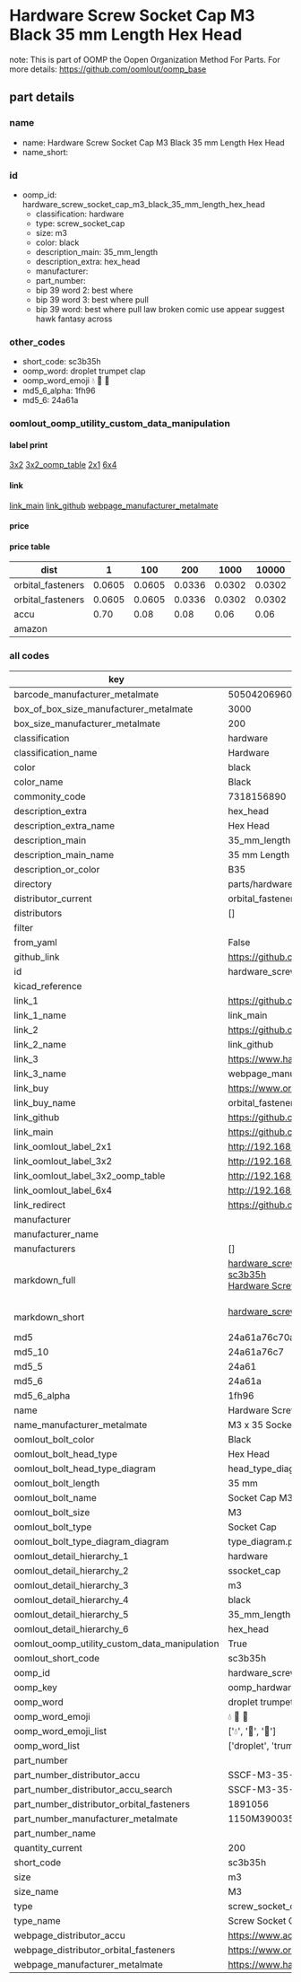 # Hardware Screw Socket Cap M3 Black 35 mm Length Hex Head  

note: This is part of OOMP the Oopen Organization Method For Parts. For more details: https://github.com/oomlout/oomp_base

##  part details
  







### name
* name: Hardware Screw Socket Cap M3 Black 35 mm Length Hex Head
* name_short: 
### id
* oomp_id: hardware_screw_socket_cap_m3_black_35_mm_length_hex_head
  * classification: hardware
  * type: screw_socket_cap
  * size: m3
  * color: black
  * description_main: 35_mm_length
  * description_extra: hex_head
  * manufacturer: 
  * part_number: 
  * bip 39 word 2: best where
  * bip 39 word 3: best where pull
  * bip 39 word: best where pull law broken comic use appear suggest hawk fantasy across

### other_codes
* short_code: sc3b35h
* oomp_word: droplet trumpet clap
* oomp_word_emoji :droplet: :trumpet: :clap:
* md5_6_alpha: 1fh96
* md5_6: 24a61a






### oomlout_oomp_utility_custom_data_manipulation
#### label print
[3x2](http://192.168.1.245:1112/?label=oomp%201fh96)
[3x2_oomp_table](http://192.168.1.108:1112/?label=oomp%201fh96)
[2x1](http://192.168.1.242:1112/?label=oomp%201fh96)
[6x4](http://192.168.1.55:1112/?label=oomp%201fh96)    

#### link

[link_main](https://github.com/oomlout/oomlout_oomp_version_1_messy/tree/main/parts/hardware_screw_socket_cap_m3_black_35_mm_length_hex_head) [link_github](https://github.com/oomlout/oomlout_oomp_version_1_messy/tree/main/parts/hardware_screw_socket_cap_m3_black_35_mm_length_hex_head) [webpage_manufacturer_metalmate](https://www.harclob2b.com/m3-x-35-socket-cap-screw-gr12-9-self-colour-din-91-1150m390035)                            

#### price

#### price table
| dist | 1 | 100 | 200 | 1000 | 10000 |
|------|---|-----|-----|------|-------|
| orbital_fasteners | 0.0605 | 0.0605 | 0.0336 | 0.0302 | 0.0302 |
| orbital_fasteners | 0.0605 | 0.0605 | 0.0336 | 0.0302 | 0.0302 | 
| accu | 0.70 | 0.08 | 0.08 | 0.06 | 0.06 | 
| amazon |  |  |  |  |  | 















### all codes 
| key | value |  
| --- | --- |  
| barcode_manufacturer_metalmate | 5050420696005 |  
| box_of_box_size_manufacturer_metalmate | 3000 |  
| box_size_manufacturer_metalmate | 200 |  
| classification | hardware |  
| classification_name | Hardware |  
| color | black |  
| color_name | Black |  
| commonity_code | 7318156890 |  
| description_extra | hex_head |  
| description_extra_name | Hex Head |  
| description_main | 35_mm_length |  
| description_main_name | 35 mm Length |  
| description_or_color | B35 |  
| directory | parts/hardware_screw_socket_cap_m3_black_35_mm_length_hex_head |  
| distributor_current | orbital_fasteners |  
| distributors | [] |  
| filter |  |  
| from_yaml | False |  
| github_link | https://github.com/oomlout/oomlout_oomp_part_src/tree/main/parts/hardware_screw_socket_cap_m3_black_35_mm_length_hex_head |  
| id | hardware_screw_socket_cap_m3_black_35_mm_length_hex_head |  
| kicad_reference |  |  
| link_1 | https://github.com/oomlout/oomlout_oomp_version_1_messy/tree/main/parts/hardware_screw_socket_cap_m3_black_35_mm_length_hex_head |  
| link_1_name | link_main |  
| link_2 | https://github.com/oomlout/oomlout_oomp_version_1_messy/tree/main/parts/hardware_screw_socket_cap_m3_black_35_mm_length_hex_head |  
| link_2_name | link_github |  
| link_3 | https://www.harclob2b.com/m3-x-35-socket-cap-screw-gr12-9-self-colour-din-91-1150m390035 |  
| link_3_name | webpage_manufacturer_metalmate |  
| link_buy | https://www.orbitalfasteners.co.uk/products/m3-x-35-socket-cap-screw-high-tensile-grade-12-9-self-colour |  
| link_buy_name | orbital_fasteners |  
| link_github | https://github.com/oomlout/oomlout_oomp_version_1_messy/tree/main/parts/hardware_screw_socket_cap_m3_black_35_mm_length_hex_head |  
| link_main | https://github.com/oomlout/oomlout_oomp_version_1_messy/tree/main/parts/hardware_screw_socket_cap_m3_black_35_mm_length_hex_head |  
| link_oomlout_label_2x1 | http://192.168.1.242:1112/?label=oomp%201fh96 |  
| link_oomlout_label_3x2 | http://192.168.1.245:1112/?label=oomp%201fh96 |  
| link_oomlout_label_3x2_oomp_table | http://192.168.1.108:1112/?label=oomp%201fh96 |  
| link_oomlout_label_6x4 | http://192.168.1.55:1112/?label=oomp%201fh96 |  
| link_redirect | https://github.com/oomlout/oomlout_oomp_version_1_messy/tree/main/parts/hardware_screw_socket_cap_m3_black_35_mm_length_hex_head |  
| manufacturer |  |  
| manufacturer_name |  |  
| manufacturers | [] |  
| markdown_full | [hardware_screw_socket_cap_m3_black_35_mm_length_hex_head](none)<br>[sc3b35h](none)<br>[Hardware Screw Socket Cap M3 Black 35 Mm Length Hex Head](none)<br><br> |  
| markdown_short | [hardware_screw_socket_cap_m3_black_35_mm_length_hex_head](none)<br><br> |  
| md5 | 24a61a76c70a9df4b90e47df5abe90aa |  
| md5_10 | 24a61a76c7 |  
| md5_5 | 24a61 |  
| md5_6 | 24a61a |  
| md5_6_alpha | 1fh96 |  
| name | Hardware Screw Socket Cap M3 Black 35 mm Length Hex Head |  
| name_manufacturer_metalmate | M3 x 35 Socket Cap Screw Gr12.9 Self Colour DIN 912 150 |  
| oomlout_bolt_color | Black |  
| oomlout_bolt_head_type | Hex Head |  
| oomlout_bolt_head_type_diagram | head_type_diagram.png |  
| oomlout_bolt_length | 35 mm |  
| oomlout_bolt_name | Socket Cap M3X35 mm Black (Hex Head) |  
| oomlout_bolt_size | M3 |  
| oomlout_bolt_type | Socket Cap |  
| oomlout_bolt_type_diagram_diagram | type_diagram.png |  
| oomlout_detail_hierarchy_1 | hardware |  
| oomlout_detail_hierarchy_2 | ssocket_cap |  
| oomlout_detail_hierarchy_3 | m3 |  
| oomlout_detail_hierarchy_4 | black |  
| oomlout_detail_hierarchy_5 | 35_mm_length |  
| oomlout_detail_hierarchy_6 | hex_head |  
| oomlout_oomp_utility_custom_data_manipulation | True |  
| oomlout_short_code | sc3b35h |  
| oomp_id | hardware_screw_socket_cap_m3_black_35_mm_length_hex_head |  
| oomp_key | oomp_hardware_screw_socket_cap_m3_black_35_mm_length_hex_head |  
| oomp_word | droplet trumpet clap |  
| oomp_word_emoji | :droplet: :trumpet: :clap: |  
| oomp_word_emoji_list | [':droplet:', ':trumpet:', ':clap:'] |  
| oomp_word_list | ['droplet', 'trumpet', 'clap'] |  
| part_number |  |  
| part_number_distributor_accu | SSCF-M3-35-12.9 |  
| part_number_distributor_accu_search | SSCF-M3-35-12.9+-zinc |  
| part_number_distributor_orbital_fasteners | 1891056 |  
| part_number_manufacturer_metalmate | 1150M390035 |  
| part_number_name |  |  
| quantity_current | 200 |  
| short_code | sc3b35h |  
| size | m3 |  
| size_name | M3 |  
| type | screw_socket_cap |  
| type_name | Screw Socket Cap |  
| webpage_distributor_accu | https://www.accu.co.uk/metric-cap-head-screws/386626-SSC-M3-35-12-9 |  
| webpage_distributor_orbital_fasteners | https://www.orbitalfasteners.co.uk/products/m3-x-35-socket-cap-screw-high-tensile-grade-12-9-self-colour |  
| webpage_manufacturer_metalmate | https://www.harclob2b.com/m3-x-35-socket-cap-screw-gr12-9-self-colour-din-91-1150m390035 |  
